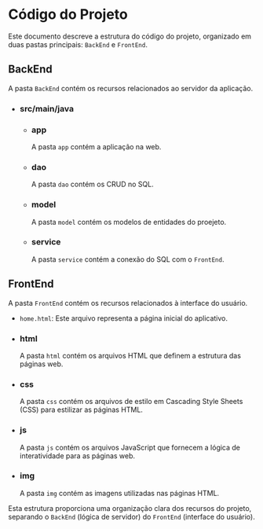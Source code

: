# Código do Projeto

Este documento descreve a estrutura do código do projeto, organizado em duas pastas principais: `BackEnd` e `FrontEnd`.

## BackEnd

A pasta `BackEnd` contém os recursos relacionados ao servidor da aplicação.

- ### src/main/java

   - ### app

      A pasta `app` contém a aplicação na web.

   - ### dao

      A pasta `dao` contém os CRUD no SQL.

   - ### model

      A pasta `model` contém os modelos de entidades do proejeto.

   - ### service

      A pasta `service` contém a conexão do SQL com o `FrontEnd`.

## FrontEnd

A pasta `FrontEnd` contém os recursos relacionados à interface do usuário.

- `home.html`: Este arquivo representa a página inicial do aplicativo.

- ### html

   A pasta `html` contém os arquivos HTML que definem a estrutura das páginas web.

- ### css

   A pasta `css` contém os arquivos de estilo em Cascading Style Sheets (CSS) para estilizar as páginas HTML.

- ### js

   A pasta `js` contém os arquivos JavaScript que fornecem a lógica de interatividade para as páginas web.

- ### img

   A pasta `img` contém as imagens utilizadas nas páginas HTML.

Esta estrutura proporciona uma organização clara dos recursos do projeto, separando o `BackEnd` (lógica de servidor) do `FrontEnd` (interface do usuário).
